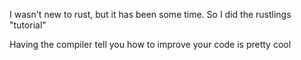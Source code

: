 I wasn't new to rust, but it has been some time. So I did the rustlings "tutorial"

Having the compiler tell you how to improve your code is pretty cool

